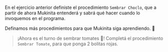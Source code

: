 En el ejercicio anterior definiste el procedimiento `Sembrar Choclo`, que a partir de ahora Mukinita entenderá y sabrá qué hacer cuando lo invoquemos en el programa. 

Definamos más procedimientos para que Mukinita siga aprendiendo. :memo: 

> ¡Ahora es el turno de sembrar tomates :tomato:! Completá el procedimiento `Sembrar Tomate`, para que ponga 2 bolitas rojas. 